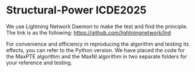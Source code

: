 # Structural-Power ICDE2025
We use Lightning Network Daemon to make the test and find the principle. The link is as the following:
https://github.com/lightningnetwork/lnd

For convenience and efficiency in reproducing the algorithm and testing its effects, you can refer to the Python version. We have placed the code for the MaxPTE algorithm and the MaxNI algorithm in two separate folders for your reference and testing.
